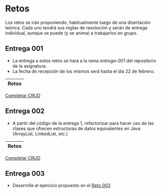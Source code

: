 # Retos

Los retos se irán proponiendo, habitualmente luego de una disertación teórica. Cada uno tendrá sus reglas de resolución y serán de entrega individual, aunque se puede (y se anima) a trabajarlos en grupo.

## Entrega 001

- La entrega a estos retos se hará a la rama *entrega-001* del repositorio de la asignatura.
- La fecha de recepción de los mismos será hasta el día 22 de febrero.

|Retos|
|-|
[Completar CRUD](/evaluaciones/retos/reto001.md)

## Entrega 002

- A partir del código de la entrega 1, refactorizar para hacer uso de las clases que ofrecen estructuras de datos equivalentes en Java (ArrayList, LinkedList, etc.)

|Retos|
|-|
[Completar CRUD](/evaluaciones/retos/reto002.md)

## Entrega 003

- Desarrolle el ejercicio propuesto en el [Reto 003](/evaluaciones/retos/reto003.md)